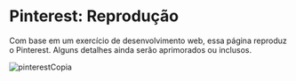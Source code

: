 <h1>Pinterest: Reprodução</h1>
Com base em um exercício de desenvolvimento web, essa página reproduz o Pinterest.
Alguns detalhes ainda serão aprimorados ou inclusos.

![pinterestCopia](https://user-images.githubusercontent.com/71895567/95289795-0cc47f00-0842-11eb-9b3e-6d6348e7301e.png)
